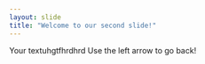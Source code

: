 ```yaml
---
layout: slide
title: "Welcome to our second slide!"
---
```

Your textuhgtfhrdhrd
Use the left arrow to go back!
